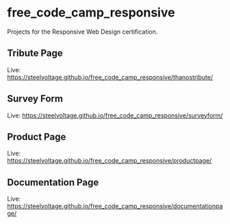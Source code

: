 # free_code_camp_responsive

Projects for the Responsive Web Design certification.

## Tribute Page

Live: https://steelvoltage.github.io/free_code_camp_responsive/thanostribute/

## Survey Form

Live: https://steelvoltage.github.io/free_code_camp_responsive/surveyform/

## Product Page

Live: https://steelvoltage.github.io/free_code_camp_responsive/productpage/

## Documentation Page

Live: https://steelvoltage.github.io/free_code_camp_responsive/documentationpage/
